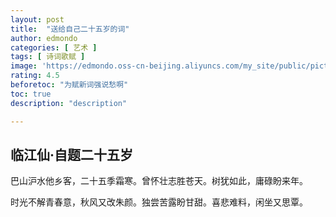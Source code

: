 ```yaml
---
layout: post
title:  "送给自己二十五岁的词"
author: edmondo
categories: [ 艺术 ]
tags: [ 诗词歌赋 ]
image: 'https://edmondo.oss-cn-beijing.aliyuncs.com/my_site/public/pictures/B324F0AC786677D5CB6626827A9536A7.jpg'
rating: 4.5
beforetoc: "为赋新词强说愁啊"
toc: true
description: "description"

---
```

## 临江仙·自题二十五岁

巴山沪水他乡客，二十五季霜寒。曾怀壮志胜苍天。树犹如此，庸碌盼来年。

时光不解青春意，秋风又改朱颜。独尝苦露盼甘甜。喜悲难料，闲坐又思覃。


